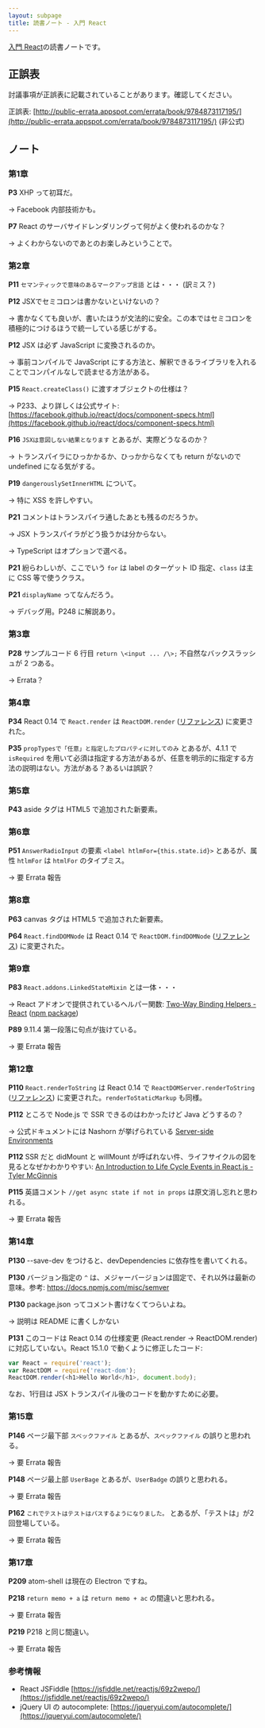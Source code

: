 ```yaml
---
layout: subpage
title: 読書ノート - 入門 React
---
```


[入門 React](/workshop/5-react)の読書ノートです。

## 正誤表

討議事項が正誤表に記載されていることがあります。確認してください。

正誤表: [http://public-errata.appspot.com/errata/book/9784873117195/](http://public-errata.appspot.com/errata/book/9784873117195/) (非公式)

## ノート

### 第1章

**P3** XHP って初耳だ。

→ Facebook 内部技術かも。

**P7** React のサーバサイドレンダリングって何がよく使われるのかな？

→ よくわからないのであとのお楽しみということで。

### 第2章

**P11** `セマンティックで意味のあるマークアップ言語` とは・・・ (訳ミス？)

**P12** JSXでセミコロンは書かないといけないの？

→ 書かなくても良いが、書いたほうが文法的に安全。この本ではセミコロンを積極的につけるほうで統一している感じがする。

**P12** JSX は必ず JavaScript に変換されるのか。

→ 事前コンパイルで JavaScript にする方法と、解釈できるライブラリを入れることでコンパイルなしで読ませる方法がある。

**P15** `React.createClass()` に渡すオブジェクトの仕様は？

→ P233、より詳しくは公式サイト: [https://facebook.github.io/react/docs/component-specs.html](https://facebook.github.io/react/docs/component-specs.html)

**P16** `JSXは意図しない結果となります` とあるが、実際どうなるのか？

→ トランスパイラにひっかかるか、ひっかからなくても return がないので undefined になる気がする。

**P19** `dangerouslySetInnerHTML` について。

→ 特に XSS を許しやすい。

**P21** コメントはトランスパイラ通したあとも残るのだろうか。

→ JSX トランスパイラがどう扱うかは分からない。

→ TypeScript はオプションで選べる。

**P21** 紛らわしいが、ここでいう `for` は label のターゲット ID 指定、`class` は主に CSS 等で使うクラス。

**P21** `displayName` ってなんだろう。

→ デバッグ用。P248 に解説あり。

### 第3章

**P28** サンプルコード 6 行目 `return \<input ... /\>;` 不自然なバックスラッシュが 2 つある。

→ Errata？

### 第4章

**P34** React 0.14 で `React.render` は `ReactDOM.render` ([リファレンス](http://facebook.github.io/react/docs/top-level-api.html#reactdom)) に変更された。

**P35** `propTypesで「任意」と指定したプロパティに対してのみ` とあるが、4.1.1 で `isRequired`  を用いて必須は指定する方法があるが、任意を明示的に指定する方法の説明はない。方法がある？あるいは誤訳？

### 第5章

**P43** aside タグは HTML5 で追加された新要素。

### 第6章

**P51** `AnswerRadioInput` の要素 `<label htlmFor={this.state.id}>` とあるが、属性 `htlmFor` は `htmlFor` のタイプミス。

→ 要 Errata 報告

### 第8章

**P63** canvas タグは HTML5 で追加された新要素。

**P64** `React.findDOMNode` は React 0.14 で `ReactDOM.findDOMNode` ([リファレンス](http://facebook.github.io/react/docs/top-level-api.html#reactdom.finddomnode)) に変更された。

### 第9章

**P83** `React.addons.LinkedStateMixin` とは一体・・・

→ React アドオンで提供されているヘルパー関数: [Two-Way Binding Helpers - React](https://facebook.github.io/react/docs/two-way-binding-helpers.html) ([npm package](https://www.npmjs.com/package/react-addons-linked-state-mixin))


**P89** 9.11.4 第一段落に句点が抜けている。

→ 要 Errata 報告

### 第12章

**P110** `React.renderToString` は React 0.14 で `ReactDOMServer.renderToString` ([リファレンス](https://facebook.github.io/react/docs/top-level-api.html#reactdomserver)) に変更された。`renderToStaticMarkup` も同様。

**P112** ところで Node.js で SSR できるのはわかったけど Java どうするの？

→ 公式ドキュメントには Nashorn が挙げられている [Server-side Environments](https://facebook.github.io/react/docs/environments.html)

**P112** SSR だと didMount と willMount が呼ばれない件、ライフサイクルの図を見るとなぜかわかりやすい: [An Introduction to Life Cycle Events in React.js - Tyler McGinnis](http://tylermcginnis.com/an-introduction-to-life-cycle-events-in-react-js/)

**P115** 英語コメント `//get async state if not in props` は原文消し忘れと思われる。

→ 要 Errata 報告

### 第14章

**P130** --save-dev をつけると、devDependencies に依存性を書いてくれる。

**P130** バージョン指定の `^` は、メジャーバージョンは固定で、それ以外は最新の意味。参考: https://docs.npmjs.com/misc/semver

**P130** package.json ってコメント書けなくてつらいよね。

→ 説明は README に書くしかない

**P131** このコードは React 0.14 の仕様変更 (React.render → ReactDOM.render) に対応していない。React 15.1.0 で動くように修正したコード:

```js
var React = require('react');
var ReactDOM = require('react-dom');
ReactDOM.render(<h1>Hello World</h1>, document.body);
```

なお、1行目は JSX トランスパイル後のコードを動かすために必要。

### 第15章

**P146** ページ最下部 `スベックファイル` とあるが、`スペックファイル` の誤りと思われる。

→ 要 Errata 報告

**P148** ページ最上部 `UserBage` とあるが、`UserBadge` の誤りと思われる。

→ 要 Errata 報告

**P162** `これでテストはテストはパスするようになりました。` とあるが、「テストは」が2回登場している。

→ 要 Errata 報告

### 第17章

**P209** atom-shell は現在の Electron ですね。

**P218** `return memo + a` は `return memo + ac` の間違いと思われる。

→ 要 Errata 報告

**P219** P218 と同じ間違い。

→ 要 Errata 報告

### 参考情報

* React JSFiddle [https://jsfiddle.net/reactjs/69z2wepo/](https://jsfiddle.net/reactjs/69z2wepo/)
* jQuery UI の autocomplete: [https://jqueryui.com/autocomplete/](https://jqueryui.com/autocomplete/)
